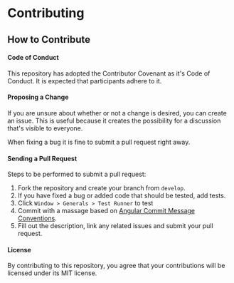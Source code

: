 # Contributing

## How to Contribute

#### Code of Conduct

This repository has adopted the Contributor Covenant as it's
Code of Conduct. It is expected that participants adhere to it.

#### Proposing a Change

If you are unsure about whether or not a change is desired,
you can create an issue. This is useful because it creates
the possibility for a discussion that's visible to everyone.

When fixing a bug it is fine to submit a pull request right away.

#### Sending a Pull Request

Steps to be performed to submit a pull request:

1. Fork the repository and create your branch from `develop`.
2. If you have fixed a bug or added code that should be tested, add tests.
3. Click `Window > Generals > Test Runner` to test
4. Commit with a massage based on [Angular Commit Message Conventions](https://gist.github.com/stephenparish/9941e89d80e2bc58a153).
5. Fill out the description, link any related issues and submit your pull request.

#### License

By contributing to this repository, you agree that your contributions will be licensed under its MIT license.
